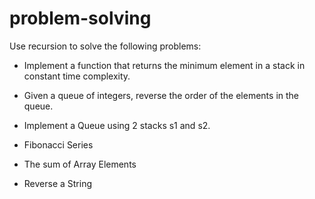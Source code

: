 # problem-solving

Use recursion to solve the following problems:


* Implement a function that returns the minimum element in a stack in constant time complexity.

* Given a queue of integers, reverse the order of the elements in the queue.

* Implement a Queue using 2 stacks s1 and s2.



* Fibonacci Series

* The sum of Array Elements

* Reverse a String
